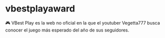 # vbestplayaward
🎮 VBest Play es la web no oficial en la que el youtuber Vegetta777 busca conocer el juego más esperado del año de sus seguidores.
